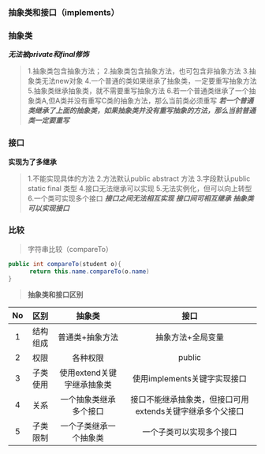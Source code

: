 ### 抽象类和接口（implements）

### 抽象类

***无法被private和final修饰***

> 1.抽象类包含抽象方法；
> 2.抽象类包含抽象方法，也可包含非抽象方法
> 3.抽象类无法new对象
> 4.一个普通的类如果继承了抽象类，一定要重写抽象方法
> 5.抽象类继承抽象类，就不需要重写抽象方法
> 6.若一个普通类继承了一个抽象类A,但A类并没有重写C类的抽象方法，那么当前类必须重写
_**若一个普通类继承了上面的抽象类，如果抽象类并没有重写抽象的方法，那么当前普通类一定要重写**_ 


### 接口
**实现为了多继承**

> 1.不能实现具体的方法
> 2.方法默认public abstract 方法
> 3.字段默认public static final 类型
> 4.接口无法继承可以实现
> 5.无法实例化，但可以向上转型
> 6.一个类可实现多个接口
_***接口之间无法相互实现***_
_***接口间可相互继承***_
_***抽象类可以实现接口***_


### 比较

> 字符串比较（compareTo）

```java
public int compareTo(student o){
      return this.name.compareTo(o.name) 
}
```

> **抽象类和接口区别**

|  No   |  区别  |          抽象类        |        接口         |
|  :--: |  :--:  |         :----:        |     :---------:     | 
|  1   |结构组成|      普通类+抽象方法     |  抽象方法+全局变量  |     
|  2   |  权限  |         各种权限         |       public       |
|  3   |子类使用|使用extend关键字继承抽象类 |使用implements关键字实现接口|
|  4   |  关系  |   一个抽象类继承多个接口  |接口不能继承抽象类，但接口可用extends关键字继承多个父接口|
|  5   |子类限制|   一个子类继承一个抽象类  |一个子类可以实现多个接口|


